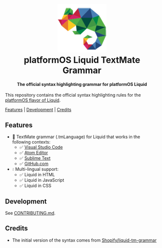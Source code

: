 <h1 align="center" style="position: relative;" >
  <br>
    <img src="https://github.com/Platform-OS/liquid-tm-grammar/blob/master/images/pos.jpg?raw=true" alt="logo" width="160" height="160">
  <br>
  platformOS Liquid TextMate Grammar
  <br>
</h1>

<h4 align="center">The official syntax highlighting grammar for platformOS Liquid</h4>

This repository contains the official syntax highlighting rules for the [platformOS flavor of Liquid](https://documentation.platformos.com).

[Features](#features) | [Development](#development) | [Credits](#credits)

## Features

- 🎨 TextMate grammar (.tmLanguage) for Liquid that works in the following contexts:
  - ✅ [Visual Studio Code](https://code.visualstudio.com/api/language-extensions/syntax-highlight-guide#textmate-grammars)
  - ✅ [Atom Editor](https://flight-manual.atom.io/hacking-atom/sections/creating-a-legacy-textmate-grammar/)
  - ✅ [Sublime Text](https://www.sublimetext.com/docs/scope_naming.html)
  - ✅ [GitHub.com](https://github.com/GitHub/linguist)
- 💧 Multi-lingual support:
  - ✅ Liquid in HTML
  - ✅ Liquid in JavaScript
  - ✅ Liquid in CSS

## Development

See [CONTRIBUTING.md](./CONTRIBUTING.md).

## Credits

- The initial version of the syntax comes from [Shopify/liquid-tm-grammar](https://github.com/Shopify/liquid-tm-grammar)
